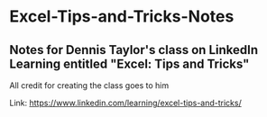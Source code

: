 # Excel-Tips-and-Tricks-Notes

## Notes for Dennis Taylor's class on LinkedIn Learning entitled "Excel: Tips and Tricks"

All credit for creating the class goes to him

Link: https://www.linkedin.com/learning/excel-tips-and-tricks/